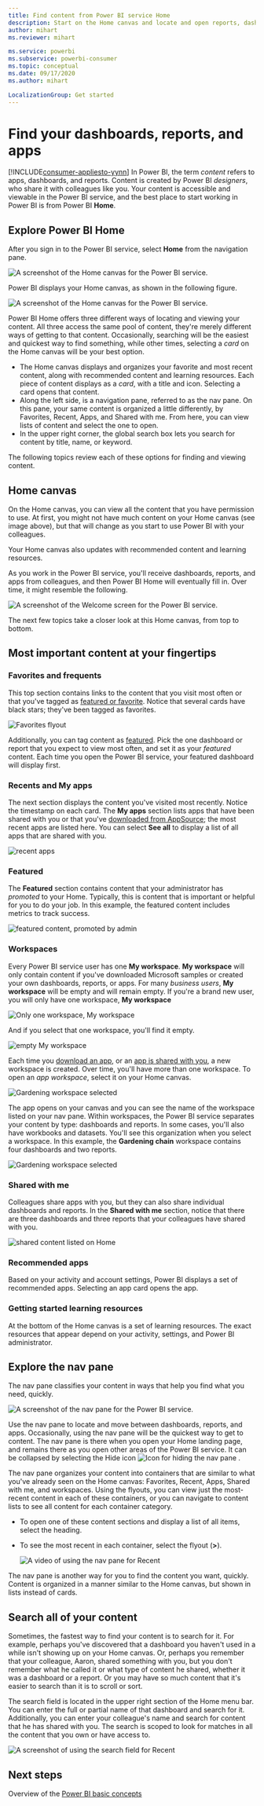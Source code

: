 ```yaml
---
title: Find content from Power BI service Home
description: Start on the Home canvas and locate and open reports, dashboards, and apps.
author: mihart
ms.reviewer: mihart

ms.service: powerbi
ms.subservice: powerbi-consumer
ms.topic: conceptual
ms.date: 09/17/2020
ms.author: mihart

LocalizationGroup: Get started
---
```

# Find your dashboards, reports, and apps

[!INCLUDE[consumer-appliesto-yynn](../includes/consumer-appliesto-yynn.md)]
In Power BI, the term *content* refers to apps, dashboards, and reports. Content is created by Power BI *designers*, who share it with colleagues like you. Your content is accessible and viewable in the Power BI service, and the best place to start working in Power BI is from Power BI **Home**.

## Explore Power BI Home
After you sign in to the Power BI service, select **Home** from the navigation pane. 

![A screenshot of the Home canvas for the Power BI service.](media/end-user-home/power-bi-select-home.png)


Power BI displays your Home canvas, as shown in the following figure.
 
![A screenshot of the Home canvas for the Power BI service.](media/end-user-home/power-bi-home-canvas.png)

Power BI Home offers three different ways of locating and viewing your content. All three access the same pool of content, they're merely different ways of getting to that content. Occasionally, searching will be the easiest and quickest way to find something, while other times, selecting a *card* on the Home canvas will be your best option.

- The Home canvas displays and organizes your favorite and most recent content, along with recommended content and learning resources. Each piece of content displays as a *card*, with a title and icon. Selecting a card opens that content.
- Along the left side, is a navigation pane, referred to as the nav pane. On this pane, your same content is organized a little differently, by Favorites, Recent, Apps, and Shared with me. From here, you can view lists of content and select the one to open.
- In the upper right corner, the global search box lets you search for content by title, name, or keyword.

The following topics review each of these options for finding and viewing content.

## Home canvas
On the Home canvas, you can view all the content that you have permission to use. At first, you might not have much content on your Home canvas (see image above), but that will change as you start to use Power BI with your colleagues.

Your Home canvas also updates with recommended content and learning resources. 
 
As you work in the Power BI service, you'll receive dashboards, reports, and apps from colleagues, and then Power BI Home will eventually fill in. Over time, it might resemble the following.

![A screenshot of the Welcome screen for the Power BI service.](media/end-user-home/power-bi-home-full.png)

 
The next few topics take a closer look at this Home canvas, from top to bottom.

## Most important content at your fingertips

### Favorites and frequents
This top section contains links to the content that you visit most often or that you've tagged as [featured or favorite](end-user-favorite.md). Notice that several cards have black stars; they've been tagged as favorites. 

![Favorites flyout](./media/end-user-home/power-bi-favorites.png)

Additionally, you can tag content as [featured](end-user-featured.md). Pick the one dashboard or report that you expect to view most often, and set it as your *featured* content. Each time you open the Power BI service, your featured dashboard will display first. 


### Recents and My apps
The next section displays the content you've visited most recently. Notice the timestamp on each card. The **My apps** section lists apps that have been shared with you or that you've [downloaded from AppSource](end-user-apps.md); the most recent apps are listed here. You can select **See all** to display a list of all apps that are shared with you.

![recent apps](./media/end-user-home/power-bi-recent.png)

### Featured
The **Featured** section contains content that your administrator has *promoted* to your Home. Typically, this is content that is important or helpful for you to do your job. In this example, the featured content includes metrics to track success.


![featured content, promoted by admin](./media/end-user-home/power-bi-featured.png)

### Workspaces
Every Power BI service user has one **My workspace**. **My workspace** will only contain content if you've downloaded Microsoft samples or created your own dashboards, reports, or apps. For many *business users*, **My workspace** will be empty and will remain empty. If you're a brand new user, you will only have one workspace, **My workspace** 

![Only one workspace, My workspace](./media/end-user-home/power-bi-one-workspace.png)

And if you select that one workspace, you'll find it empty.

![empty My workspace](./media/end-user-home/power-bi-empty-workspace.png)

Each time you [download an app](end-user-app-marketing.md), or an [app is shared with you](end-user-apps.md), a new workspace is created. Over time, you'll have more than one workspace. To open an *app workspace*, select it on your Home canvas. 

![Gardening workspace selected](./media/end-user-home/power-bi-workspace-more.png)

The app opens on your canvas and you can see the name of the workspace listed on your nav pane. Within workspaces, the Power BI service separates your content by type: dashboards and reports. In some cases, you'll also have workbooks and datasets. You'll see this organization when you select a workspace. In this example, the **Gardening chain** workspace contains four dashboards and two reports.

![Gardening workspace selected](./media/end-user-home/power-bi-search-workspace.png)

### Shared with me
Colleagues share apps with you, but they can also share individual dashboards and reports. In the **Shared with me** section, notice that there are three dashboards and three reports that your colleagues have shared with you.

![shared content listed on Home](./media/end-user-home/power-bi-shared.png)

### Recommended apps
Based on your activity and account settings, Power BI displays a set of recommended apps. Selecting an app card opens the app.
 
### Getting started learning resources
At the bottom of the Home canvas is a set of learning resources. The exact resources that appear depend on your activity, settings, and Power BI administrator. 
 
## Explore the nav pane

The nav pane classifies your content in ways that help you find what you need, quickly.  

![A screenshot of the nav pane for the Power BI service.](media/end-user-home/power-bi-nav.png)


Use the nav pane to locate and move between dashboards, reports, and apps. Occasionally, using the nav pane will be the quickest way to get to content. The nav pane is there when you open your Home landing page, and remains there as you open other areas of the Power BI service. It can be collapsed by selecting the Hide icon ![Icon for hiding the nav pane](media/end-user-home/power-bi-hide.png) .
  
The nav pane organizes your content into containers that are similar to what you've already seen on the Home canvas: Favorites, Recent, Apps, Shared with me, and workspaces. Using the flyouts, you can view just the most-recent content in each of these containers, or you can navigate to content lists to see all content for each container category.
 
- To open one of these content sections and display a list of all items, select the heading.
- To see the most recent in each container, select the flyout (**>**).

    ![A video of using the nav pane for Recent](media/end-user-home/power-bi-nav-bar.gif)

 
The nav pane is another way for you to find the content you want, quickly. Content is organized in a manner similar to the Home canvas, but shown in lists instead of cards. 

## Search all of your content
Sometimes, the fastest way to find your content is to search for it. For example, perhaps you've discovered that a dashboard you haven't used in a while isn't showing up on your Home canvas. Or, perhaps you remember that your colleague, Aaron, shared something with you, but you don't remember what he called it or what type of content he shared, whether it was a dashboard or a report. Or you may have so much content that it's easier to search than it is to scroll or sort. 
 
The search field is located in the upper right section of the Home menu bar. You can enter the full or partial name of that dashboard and search for it. Additionally, you can enter your colleague's name and search for content that he has shared with you. The search is scoped to look for matches in all the content that you own or have access to.

![A screenshot of using the search field for Recent](media/end-user-home/power-bi-search-field.png)

## Next steps
Overview of the [Power BI basic concepts](end-user-basic-concepts.md)
